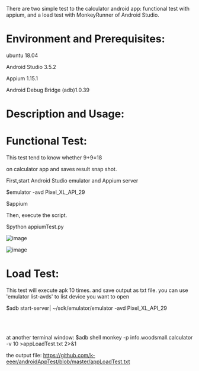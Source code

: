 There are two simple test to the calculator android app: functional test with appium, and a load test with MonkeyRunner of Android Studio.

# Environment and Prerequisites:

ubuntu 18.04

Android Studio 3.5.2

Appium 1.15.1

Android Debug Bridge (adb)1.0.39


# Description and Usage:
# Functional Test:
This test tend to know whether 9+9=18

on calculator app and saves result snap shot.

First,start Android Studio emulator and Appium server

$emulator -avd Pixel_XL_API_29

$appium


Then, execute the script.

$python appiumTest.py

![image](https://github.com/k-eeer/appiumTest/blob/master/appiumTestInPython.png)


![image](https://github.com/k-eeer/appiumTest/blob/master/addtionResult.png)

# Load Test:
This test will execute apk 10 times. and save output as txt file.
you can use 'emulator list-avds' to list device you want to open

$adb start-server| ~/sdk/emulator/emulator -avd Pixel_XL_API_29


<br/><br/>

at another terminal window:
$adb shell monkey -p info.woodsmall.calculator -v 10 >appLoadTest.txt 2>&1

the output file: https://github.com/k-eeer/androidAppTest/blob/master/appLoadTest.txt

